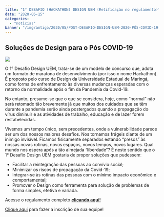 ```yaml
---
title: "1° DESAFIO (HACKATHON) DESIGN UEM (Retificação no regulamento)"
date: "2020-05-15"
categories: 
  - "noticias"
banner: "/img/antigo/2020/05/POST-DESAFIO-DESIGN-UEM-2020-PÓS-COVID-19-a-NOVAS-DATAS.jpg"
---
```


## Soluções de Design para o Pós COVID-19

![](/img/antigo/2020/05/POST-DESAFIO-DESIGN-UEM-2020-PÓS-COVID-19-a-NOVAS-DATAS.jpg)

O 1° Desafio Design UEM, trata-se de um modelo de concurso que, adota um formato de maratona de desenvolvimento (por isso o nome Hackathon). É proposto pelo curso de Design da Universidade Estadual de Maringá, como forma de enfrentamento às diversas mudanças esperadas com o retorno da normalidade após o fim da Pandemia da Covid-19.

No entanto, presume-se que o que se considera, hoje, como “normal” não será retomado tão brevemente já que muitos dos cuidados que se têm durante a pandemia serão ainda postergados quando a propagação do vírus diminuir e as atividades de trabalho, educação e de lazer forem restabelecidas.

Vivemos um tempo único, sem precedentes, onde a vulnerabilidade parece ser um dos nossos maiores desafios. Nos tornamos frágeis diante de um inimigo invisível. Ficamos fisicamente separados estando “presos” às nossas novas rotinas, novos espaços, novos tempos, novos lugares. Qual mundo nos espera após a tão almejada “liberdade”? É neste sentido que o 1° Desafio Design UEM gostaria de propor soluções que pudessem:

- Facilitar a reintegração das pessoas ao convívio social;
- Minimizar os riscos de propagação da Covid-19;
- Integrar-se às rotinas das pessoas com o mínimo impacto econômico e comportamental;
- Promover o Design como ferramenta para solução de problemas de forma simples, efetiva e variada.

Acesse o regulamento completo **[clicando aqui!](/img/antigo/2020/05/REGULAMENTO_prorrogação_Desafio_Hackaton_Design-UEM.pdf)**

[Clique aqui](https://forms.gle/1zYvgDD8zj44vsRQA) para fazer a inscrição de sua equipe!
